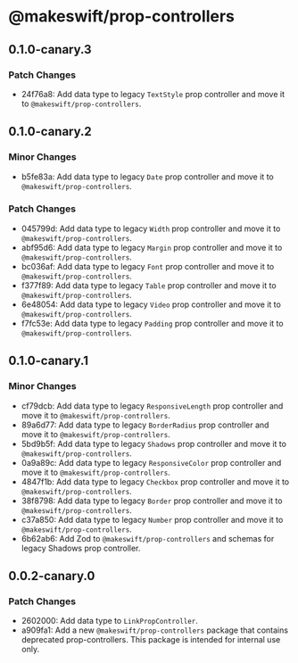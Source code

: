 # @makeswift/prop-controllers

## 0.1.0-canary.3

### Patch Changes

- 24f76a8: Add data type to legacy `TextStyle` prop controller and move it to `@makeswift/prop-controllers`.

## 0.1.0-canary.2

### Minor Changes

- b5fe83a: Add data type to legacy `Date` prop controller and move it to `@makeswift/prop-controllers`.

### Patch Changes

- 045799d: Add data type to legacy `Width` prop controller and move it to `@makeswift/prop-controllers`.
- abf95d6: Add data type to legacy `Margin` prop controller and move it to `@makeswift/prop-controllers`.
- bc036af: Add data type to legacy `Font` prop controller and move it to `@makeswift/prop-controllers`.
- f377f89: Add data type to legacy `Table` prop controller and move it to `@makeswift/prop-controllers`.
- 6e48054: Add data type to legacy `Video` prop controller and move it to `@makeswift/prop-controllers`.
- f7fc53e: Add data type to legacy `Padding` prop controller and move it to `@makeswift/prop-controllers`.

## 0.1.0-canary.1

### Minor Changes

- cf79dcb: Add data type to legacy `ResponsiveLength` prop controller and move it to `@makeswift/prop-controllers`.
- 89a6d77: Add data type to legacy `BorderRadius` prop controller and move it to `@makeswift/prop-controllers`.
- 5bd9b5f: Add data type to legacy `Shadows` prop controller and move it to `@makeswift/prop-controllers`.
- 0a9a89c: Add data type to legacy `ResponsiveColor` prop controller and move it to `@makeswift/prop-controllers`.
- 4847f1b: Add data type to legacy `Checkbox` prop controller and move it to `@makeswift/prop-controllers`.
- 38f8798: Add data type to legacy `Border` prop controller and move it to `@makeswift/prop-controllers`.
- c37a850: Add data type to legacy `Number` prop controller and move it to `@makeswift/prop-controllers`.
- 6b62ab6: Add Zod to `@makeswift/prop-controllers` and schemas for legacy Shadows prop controller.

## 0.0.2-canary.0

### Patch Changes

- 2602000: Add data type to `LinkPropController`.
- a909fa1: Add a new `@makeswift/prop-controllers` package that contains deprecated prop-controllers. This package is intended for internal use only.
